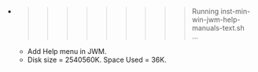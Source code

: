 * >>>>>>>>> Running inst-min-win-jwm-help-manuals-text.sh ...
  * Add Help menu in JWM.
  * Disk size = 2540560K. Space Used = 36K.

